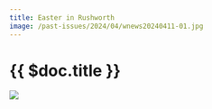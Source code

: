 ```yaml
---
title: Easter in Rushworth
image: /past-issues/2024/04/wnews20240411-01.jpg
---
```


# {{ $doc.title }}

![](https://media.wnews.org.au/past-issues/2024/04/wnews20240411-01.jpg)
